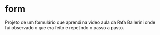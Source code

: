 # form
Projeto de um formulário que aprendi na video aula da Rafa Ballerini onde fui observado o que era feito e repetindo o passo a passo. 
